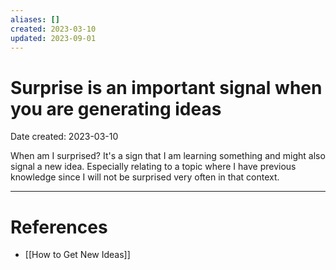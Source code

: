 ```yaml
---
aliases: []
created: 2023-03-10
updated: 2023-09-01
---
```


# Surprise is an important signal when you are generating ideas
Date created: 2023-03-10

When am I surprised? It's a sign that I am learning something and might also signal a new idea. Especially relating to a topic where I have previous knowledge since I will not be surprised very often in that context.

---
# References
* [[How to Get New Ideas]]